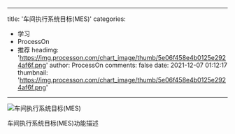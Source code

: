 
---
title: '车间执行系统目标(MES)'
categories: 
 - 学习
 - ProcessOn
 - 推荐
headimg: 'https://img.processon.com/chart_image/thumb/5e06f458e4b0125e2924af6f.png'
author: ProcessOn
comments: false
date: 2021-12-07 01:12:17
thumbnail: 'https://img.processon.com/chart_image/thumb/5e06f458e4b0125e2924af6f.png'
---

<div>   
<img class="thumb" alt="车间执行系统目标(MES)" src="https://img.processon.com/chart_image/thumb/5e06f458e4b0125e2924af6f.png" referrerpolicy="no-referrer">
<p>车间执行系统目标(MES)功能描述</p>  
</div>
            
